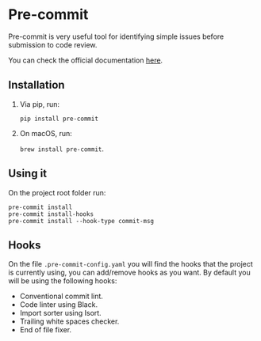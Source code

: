 # Pre-commit

Pre-commit is very useful tool for identifying simple issues before submission to code review.

You can check the official documentation [here](https://pre-commit.com/).

## Installation
1. Via pip, run:

    `pip install pre-commit`
2. On macOS, run:

    `brew install pre-commit`.

## Using it

On the project root folder run:

    pre-commit install
    pre-commit install-hooks
    pre-commit install --hook-type commit-msg

## Hooks

On the file `.pre-commit-config.yaml` you will find the hooks that the project is currently using, you can add/remove hooks as you want. By default you will be using the following hooks:

  - Conventional commit lint.
  - Code linter using Black.
  - Import sorter using Isort.
  - Trailing white spaces checker.
  - End of file fixer.
